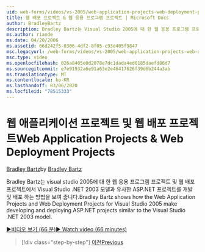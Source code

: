 ```yaml
---
uid: web-forms/videos/vs-2005/web-application-projects-web-deployment-projects
title: 웹 배포 프로젝트 & 웹 응용 프로그램 프로젝트 | Microsoft Docs
author: BradleyBartz
description: Bradley Bartz는 Visual Studio 2005에 대 한 웹 응용 프로그램 프로젝트 및 웹 배포 프로젝트에서 ASP.NET 프로젝트를 개발 및 배포 하는 방법을 보여 줍니다.
ms.author: riande
ms.date: 04/20/2006
ms.assetid: 66d242f5-0306-4df2-8f05-c93e405f9847
msc.legacyurl: /web-forms/videos/vs-2005/web-application-projects-web-deployment-projects
msc.type: video
ms.openlocfilehash: 026a8405e0d2078e7dc1dada4ed0185daefd86d7
ms.sourcegitcommit: e7e91932a6e91a63e2e46417626f39d6b244a3ab
ms.translationtype: MT
ms.contentlocale: ko-KR
ms.lasthandoff: 03/06/2020
ms.locfileid: "78515333"
---
```

# <a name="web-application-projects--web-deployment-projects"></a><span data-ttu-id="8237e-103">웹 애플리케이션 프로젝트 및 웹 배포 프로젝트</span><span class="sxs-lookup"><span data-stu-id="8237e-103">Web Application Projects & Web Deployment Projects</span></span>

<span data-ttu-id="8237e-104">[Bradley Bartz](https://github.com/BradleyBartz)</span><span class="sxs-lookup"><span data-stu-id="8237e-104">by [Bradley Bartz](https://github.com/BradleyBartz)</span></span>

<span data-ttu-id="8237e-105">Bradley Bartz는 visual studio 2005에 대 한 웹 응용 프로그램 프로젝트 및 웹 배포 프로젝트에서 Visual Studio .NET 2003 모델과 유사한 ASP.NET 프로젝트를 개발 및 배포 하는 방법을 보여 줍니다.</span><span class="sxs-lookup"><span data-stu-id="8237e-105">Bradley Bartz shows how the Web Application Projects and Web Deployment Projects for Visual Studio 2005 make developing and deploying ASP.NET projects similar to the Visual Studio .NET 2003 model.</span></span>

[<span data-ttu-id="8237e-106">&#9654;비디오 보기 (66 분)</span><span class="sxs-lookup"><span data-stu-id="8237e-106">&#9654; Watch video (66 minutes)</span></span>](https://channel9.msdn.com/Blogs/ASP-NET-Site-Videos/web-application-projects-web-deployment-projects)

> [!div class="step-by-step"]
> [<span data-ttu-id="8237e-107">이전</span><span class="sxs-lookup"><span data-stu-id="8237e-107">Previous</span></span>](web-deployment-projects.md)
